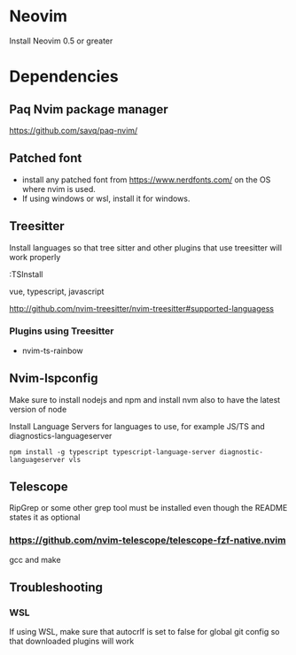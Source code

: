 # Neovim

Install Neovim 0.5 or greater

# Dependencies

## Paq Nvim package manager
https://github.com/savq/paq-nvim/

## Patched font

- install any patched font from https://www.nerdfonts.com/ on the OS where nvim is used.
- If using windows or wsl, install it for windows.



## Treesitter

Install languages so that tree sitter and other plugins that use treesitter will work properly

:TSInstall <language>

vue, typescript, javascript

http://github.com/nvim-treesitter/nvim-treesitter#supported-languagess

### Plugins using Treesitter

- nvim-ts-rainbow

## Nvim-lspconfig

Make sure to install nodejs and npm and install nvm also to have the latest version of node


Install Language Servers for languages to use, for example JS/TS and diagnostics-languageserver

`npm install -g typescript typescript-language-server diagnostic-languageserver vls`


## Telescope

RipGrep or some other grep tool must be installed even though the README states it as optional

### https://github.com/nvim-telescope/telescope-fzf-native.nvim

gcc and make   
    
## Troubleshooting
    
    
### WSL
If using WSL, make sure that autocrlf is set to false for global git config so that downloaded plugins will work
